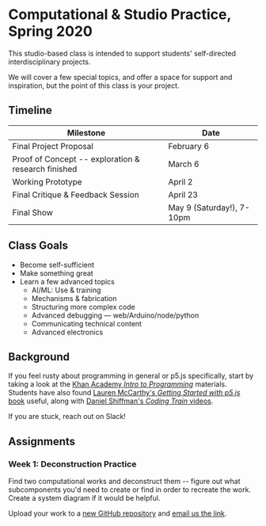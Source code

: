 # Computational & Studio Practice, Spring 2020

This studio-based class is intended to support students' self-directed interdisciplinary projects.

We will cover a few special topics, and offer a space for support and inspiration, but the point of this class is your project.

## Timeline

Milestone                 | Date
------------------------- | ---------------------
Final Project Proposal    | February 6
Proof of Concept -- exploration & research finished | March 6
Working Prototype         | April 2
Final Critique & Feedback Session | April 23
Final Show                | May 9 (Saturday!), 7-10pm


## Class Goals

- Become self-sufficient
- Make something great
- Learn a few advanced topics
  - AI/ML: Use & training
  - Mechanisms & fabrication 
  - Structuring more complex code
  - Advanced debugging — web/Arduino/node/python
  - Communicating technical content
  - Advanced electronics


## Background

If you feel rusty about programming in general or p5.js specifically, start by taking a look at the [Khan Academy *Intro to Programming*](https://www.khanacademy.org/computing/computer-programming/programming) materials. Students have also found [Lauren McCarthy's *Getting Started with p5.js* book](https://cca.summon.serialssolutions.com/#!/search?bookMark=ePnHCXMw42JgAfZbU5mhpymZmoNPTANNGQJrRtAsn4EhB3wMxMII2OU15WSQck8Fr_JVALaIioAtLQXQIKRCgaleVjEPA0tJUWkqL4TiZpBwcw1x9tAFWhwPHeCIN7O0MALdKIlTCgBKEyal) useful, along with [Daniel Shiffman's *Coding Train* videos](https://www.youtube.com/channel/UCvjgXvBlbQiydffZU7m1_aw).

If you are stuck, reach out on Slack!

## Assignments

### Week 1: Deconstruction Practice

Find two computational works and deconstruct them -- figure out what subcomponents you'd need to create or find in order to recreate the work. Create a system diagram if it would be helpful. 

Upload your work to a [new GitHub repository](https://github.com/zamfi/github-guide) and [email us the link](mailto:zamfi@cca.edu,bhaynes@cca.edu).
